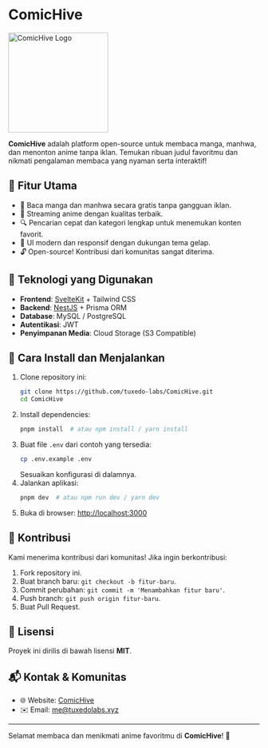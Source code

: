 # ComicHive
<p>
  <img src="https://github.com/user-attachments/assets/daa69afc-268f-468f-926f-9920dbb0c55a" alt="ComicHive Logo" width="200"/>
</p>

**ComicHive** adalah platform open-source untuk membaca manga, manhwa, dan menonton anime tanpa iklan. Temukan ribuan judul favoritmu dan nikmati pengalaman membaca yang nyaman serta interaktif!

## 🚀 Fitur Utama
- 📖 Baca manga dan manhwa secara gratis tanpa gangguan iklan.
- 🎥 Streaming anime dengan kualitas terbaik.
- 🔍 Pencarian cepat dan kategori lengkap untuk menemukan konten favorit.
- 🎨 UI modern dan responsif dengan dukungan tema gelap.
- 🔓 Open-source! Kontribusi dari komunitas sangat diterima.

## 📂 Teknologi yang Digunakan
- **Frontend**: [SvelteKit](https://kit.svelte.dev/) + Tailwind CSS
- **Backend**: [NestJS](https://nestjs.com/) + Prisma ORM
- **Database**: MySQL / PostgreSQL
- **Autentikasi**: JWT
- **Penyimpanan Media**: Cloud Storage (S3 Compatible)

## 📜 Cara Install dan Menjalankan
1. Clone repository ini:
   ```sh
   git clone https://github.com/tuxedo-labs/ComicHive.git
   cd ComicHive
   ```
2. Install dependencies:
   ```sh
   pnpm install  # atau npm install / yarn install
   ```
3. Buat file `.env` dari contoh yang tersedia:
   ```sh
   cp .env.example .env
   ```
   Sesuaikan konfigurasi di dalamnya.
4. Jalankan aplikasi:
   ```sh
   pnpm dev  # atau npm run dev / yarn dev
   ```
5. Buka di browser: [http://localhost:3000](http://localhost:3000)

## 🤝 Kontribusi
Kami menerima kontribusi dari komunitas! Jika ingin berkontribusi:
1. Fork repository ini.
2. Buat branch baru: `git checkout -b fitur-baru`.
3. Commit perubahan: `git commit -m 'Menambahkan fitur baru'`.
4. Push branch: `git push origin fitur-baru`.
5. Buat Pull Request.

## 📄 Lisensi
Proyek ini dirilis di bawah lisensi **MIT**.

## 📬 Kontak & Komunitas
- 🌐 Website: [ComicHive](https://comic-hive.tuxedolabs.xyz)
- ✉️ Email: me@tuxedolabs.xyz

---
Selamat membaca dan menikmati anime favoritmu di **ComicHive**! 🎉

